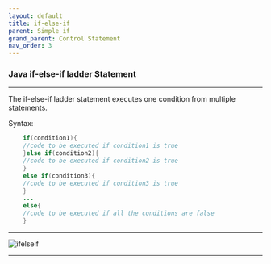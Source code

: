 ```yaml
---
layout: default
title: if-else-if
parent: Simple if
grand_parent: Control Statement
nav_order: 3
---
```

### Java if-else-if ladder Statement

------
The if-else-if ladder statement executes one condition from multiple statements.

Syntax:
```java
    if(condition1){  
    //code to be executed if condition1 is true  
    }else if(condition2){  
    //code to be executed if condition2 is true  
    }  
    else if(condition3){  
    //code to be executed if condition3 is true  
    }  
    ...  
    else{  
    //code to be executed if all the conditions are false  
    }  
```

-----

![ifelseif](https://static.javatpoint.com/cpages/images/elseifladder.png)

----

